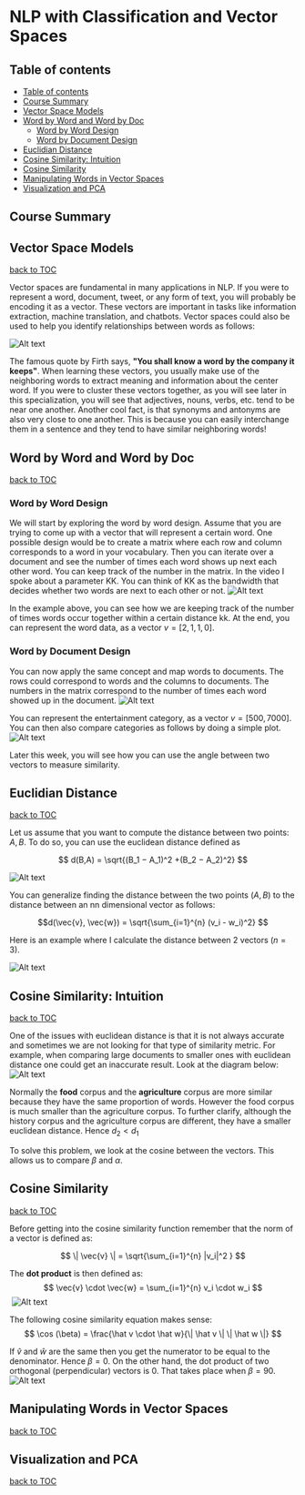 # NLP with Classification and Vector Spaces

## Table of contents

- [Table of contents](#table-of-contents)
- [Course Summary](#course-summary)
- [Vector Space Models](#vector-space-models)
- [Word by Word and Word by Doc](#word-by-word-and-word-by-doc)
  - [Word by Word Design](#word-by-word-design)
  - [Word by Document Design](#word-by-document-design)
- [Euclidian Distance](#euclidian-distance)
- [Cosine Similarity: Intuition](#cosine-similarity-intuition)
- [Cosine Similarity](#cosine-similarity)
- [Manipulating Words in Vector Spaces](#manipulating-words-in-vector-spaces)
- [Visualization and PCA](#visualization-and-pca)

## Course Summary

## Vector Space Models

[back to TOC](#table-of-contents)

Vector spaces are fundamental in many applications in NLP. If you were to represent a word, document, tweet, or any form of text, you will probably be encoding it as a vector. These vectors are important in tasks like information extraction, machine translation, and chatbots. Vector spaces could also be used to help you identify relationships between words as follows:

![Alt text](images/C1W3N1_01.png)

The famous quote by Firth says, **"You shall know a word by the company it keeps"**. When learning these vectors, you usually make use of the neighboring words to extract meaning and information about the center word. If you were to cluster these vectors together, as you will see later in this specialization, you will see that adjectives, nouns, verbs, etc. tend to be near one another. Another cool fact, is that synonyms and antonyms are also very close to one another. This is because you can easily interchange them in a sentence and they tend to have similar neighboring words!

## Word by Word and Word by Doc

[back to TOC](#table-of-contents)

### Word by Word Design

We will start by exploring the word by word design. Assume that you are trying to come up with a vector that will represent a certain word.  One possible design would be to create a matrix where each row and column corresponds to a word in your vocabulary. Then you can iterate over a document and see the number of times each word shows up next each other word. You can keep track of the number in the matrix. In the video I spoke about a parameter KK. You can think of KK as the bandwidth that decides whether two words are next to each other or not.
![Alt text](images/C1W3N2_01.png)

In the example above, you can see how we are keeping track of the number of times words occur together within a certain distance kk. At the end, you can represent the word data, as a vector $v = [2,1,1,0]$.

### Word by Document Design

You can now apply the same concept and map words to documents. The rows could correspond to words and the columns to documents. The numbers in the matrix correspond to the number of times each word showed up in the document.
![Alt text](images/C1W3N2_02.png)

You can represent the entertainment category, as a vector $v = [500, 7000]$. You can then also compare categories as follows by doing a simple plot.
![Alt text](images/C1W3N2_03.png)

Later this week, you will see how you can use the angle between two vectors to measure similarity.

## Euclidian Distance

[back to TOC](#table-of-contents)

Let us assume that you want to compute the distance between two points: $A, B$. To do so, you can use the euclidean distance defined as

$$
d(B,A) = \sqrt{(B_1 − A_1)^2 +(B_2 − A_2)^2}
$$

​![Alt text](images/C1W3N3_01.png)

You can generalize finding the distance between the two points $(A,B)$ to the distance between an nn dimensional vector as follows:

$$
​d(\vec{v}, \vec{w}) = \sqrt{\sum_{i=1}^{n} (v_i - w_i)^2}
$$

Here is an example where I calculate the distance between 2 vectors $(n=3)$.

![Alt text](images/C1W3N3_02.png)

## Cosine Similarity: Intuition

[back to TOC](#table-of-contents)

One of the issues with euclidean distance is that it is not always accurate and sometimes we are not looking for that type of similarity metric. For example, when comparing large documents to smaller ones with euclidean distance one could get an inaccurate result. Look at the diagram below:
![Alt text](images/C1W3N4_01.png)

Normally the **food** corpus and the **agriculture** corpus are more similar because they have the same proportion of words. However the food corpus is much smaller than the agriculture corpus. To further clarify, although the history corpus and the agriculture corpus are different, they have a smaller euclidean distance. Hence $d_2 < d_1$

To solve this problem, we look at the cosine between the vectors. This allows us to compare $\beta$ and $\alpha$.

## Cosine Similarity

[back to TOC](#table-of-contents)

Before getting into the cosine similarity function remember that the norm of a vector is defined as:

$$
\| \vec{v} \| = \sqrt{\sum_{i=1}^{n} |v_i|^2 }
$$

The **dot product** is then defined as:
$$
\vec{v} \cdot \vec{w} = \sum_{i=1}^{n} v_i \cdot w_i
$$
​
![Alt text](images/C1W3N5_01.png)

The following cosine similarity equation makes sense:
$$
\cos (\beta) = \frac{\hat v \cdot \hat w}{\| \hat v \| \| \hat w \|}
$$

If $\hat v$ and $\hat w$ are the same then you get the numerator to be equal to the denominator. Hence $\beta = 0$. On the other hand, the dot product of two orthogonal (perpendicular) vectors is $0$. That takes place when $\beta = 90$.
![Alt text](images/C1W3N5_02.png)

## Manipulating Words in Vector Spaces

[back to TOC](#table-of-contents)

## Visualization and PCA

[back to TOC](#table-of-contents)
